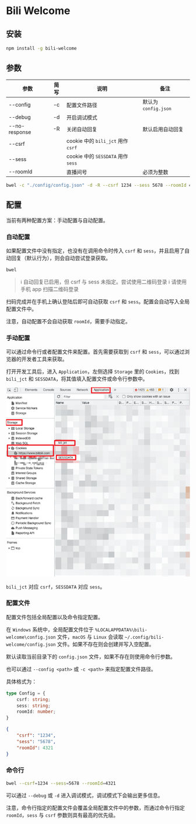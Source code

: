# Bili Welcome

## 安装

```bash
npm install -g bili-welcome
```

## 参数

| 参数 | 简写 | 说明 | 备注 |
| --- |:-: | --- | --- |
| --config | -c | 配置文件路径 | 默认为 `config.json` |
| --debug | -d | 开启调试模式 | |
| --no-response | -R | 关闭自动回复 | 默认启用自动回复 |
| --csrf | | cookie 中的 `bili_jct` 用作 `csrf` | |
| --sess | | cookie 中的 `SESSDATA` 用作 `sess` | |
| --roomId | | 直播间号 | 必须为整数 |

```bash
bwel -c "./config/config.json" -d -R --csrf 1234 --sess 5678 --roomId 4321
```

## 配置

当前有两种配置方案：手动配置与自动配置。

### 自动配置

如果配置文件中没有指定，也没有在调用命令时传入 `csrf` 和 `sess`，并且启用了自动回复（默认行为），则会自动尝试登录获取。

```bash
bwel
```

> ℹ 自动回复已启用，但 csrf 与 sess 未指定。尝试使用二维码登录
> ℹ 请使用手机 app 扫描二维码登录

扫码完成并在手机上确认登陆后即可自动获取 `csrf` 和 `sess`。配置会自动写入全局配置文件中。

注意，自动配置不会自动获取 `roomId`，需要手动指定。

### 手动配置

可以通过命令行或者配置文件来配置。首先需要获取到 `csrf` 和 `sess`，可以通过浏览器的开发者工具来获取。

打开开发工具后，进入 `Application`，左侧选择 `Storage` 里的 `Cookies`，找到 `bili_jct` 和 `SESSDATA`，将其值填入配置文件或命令行参数中。

![cookie](doc/cookie.png)

`bili_jct` 对应 `csrf`，`SESSDATA` 对应 `sess`。

### 配置文件

配置文件包括全局配置以及命令指定配置。

在 `Windows` 系统中，全局配置文件位于 `%LOCALAPPDATA%\bili-welcome\config.json` 文件，`macOS` 与 `Linux` 会读取 `~/.config/bili-welcome/config.json` 文件。如果不存在则会创建并写入空配置。

默认读取当前目录下的 `config.json` 文件，如果不存在则使用命令行参数。

也可以通过 `--config <path>` 或 `-c <path>` 来指定配置文件路径。

具体格式为：

```typescript
type Config = {
    csrf: string;
    sess: string;
    roomId: number;
}
```

```json
{
    "csrf": "1234",
    "sess": "5678",
    "roomId": 4321
}
```

### 命令行

```bash
bwel --csrf=1234 --sess=5678 --roomId=4321
```

可以通过 `--debug` 或 `-d` 进入调试模式，调试模式下会输出更多信息。

注意，命令行指定的配置文件会覆盖全局配置文件中的参数，而通过命令行指定 `roomId`，`sess` 与 `csrf` 参数则具有最高的优先级。
